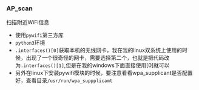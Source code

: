 ### AP_scan
扫描附近WiFi信息
- 使用```pywifi```第三方库
- ```python3```环境
- ```.interfaces()[0]```获取本机的无线网卡，我在我的linux双系统上使用的时候，出现了一个很奇怪的网卡，需要选择第二个，也就是把代码改为```.interfaces()[1]```,但是在我的windows下面直接使用[0]就可以
- 另外在linux下安装pywifi模块的时候，要注意看看wpa_supplicant是否配置好，查看目录```/usr/run/wpa_suppplicamt```

